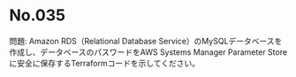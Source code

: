 # No.035

問題: Amazon RDS（Relational Database Service）のMySQLデータベースを作成し、データベースのパスワードをAWS Systems Manager Parameter Storeに安全に保存するTerraformコードを示してください。
